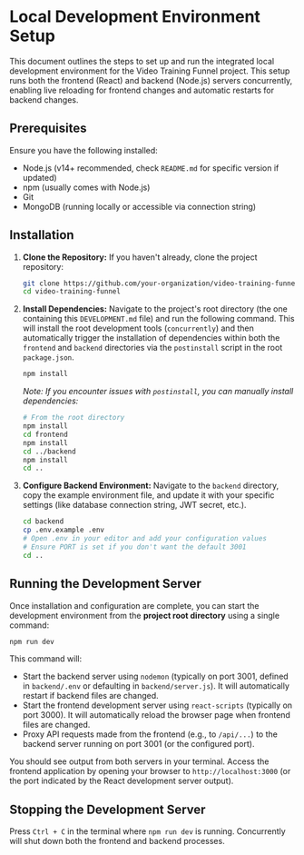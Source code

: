 # Local Development Environment Setup

This document outlines the steps to set up and run the integrated local development environment for the Video Training Funnel project. This setup runs both the frontend (React) and backend (Node.js) servers concurrently, enabling live reloading for frontend changes and automatic restarts for backend changes.

## Prerequisites

Ensure you have the following installed:

*   Node.js (v14+ recommended, check `README.md` for specific version if updated)
*   npm (usually comes with Node.js)
*   Git
*   MongoDB (running locally or accessible via connection string)

## Installation

1.  **Clone the Repository:**
    If you haven't already, clone the project repository:
    ```bash
    git clone https://github.com/your-organization/video-training-funnel.git
    cd video-training-funnel
    ```

2.  **Install Dependencies:**
    Navigate to the project's root directory (the one containing this `DEVELOPMENT.md` file) and run the following command. This will install the root development tools (`concurrently`) and then automatically trigger the installation of dependencies within both the `frontend` and `backend` directories via the `postinstall` script in the root `package.json`.
    ```bash
    npm install
    ```
    *Note: If you encounter issues with `postinstall`, you can manually install dependencies:*
    ```bash
    # From the root directory
    npm install
    cd frontend
    npm install
    cd ../backend
    npm install
    cd .. 
    ```

3.  **Configure Backend Environment:**
    Navigate to the `backend` directory, copy the example environment file, and update it with your specific settings (like database connection string, JWT secret, etc.).
    ```bash
    cd backend
    cp .env.example .env
    # Open .env in your editor and add your configuration values
    # Ensure PORT is set if you don't want the default 3001
    cd ..
    ```

## Running the Development Server

Once installation and configuration are complete, you can start the development environment from the **project root directory** using a single command:

```bash
npm run dev
```

This command will:

*   Start the backend server using `nodemon` (typically on port 3001, defined in `backend/.env` or defaulting in `backend/server.js`). It will automatically restart if backend files are changed.
*   Start the frontend development server using `react-scripts` (typically on port 3000). It will automatically reload the browser page when frontend files are changed.
*   Proxy API requests made from the frontend (e.g., to `/api/...`) to the backend server running on port 3001 (or the configured port).

You should see output from both servers in your terminal. Access the frontend application by opening your browser to `http://localhost:3000` (or the port indicated by the React development server output).

## Stopping the Development Server

Press `Ctrl + C` in the terminal where `npm run dev` is running. Concurrently will shut down both the frontend and backend processes.